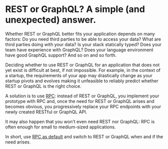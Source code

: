 # REST or GraphQL? A simple (and unexpected) answer.

Whether REST or GraphQL better fits your application depends on many factors:
Do you need third parties to be able to access your data?
What are third parties doing with your data?
Is your stack statically typed?
Does your team have experience with GraphQL?
Does your language environment have good GraphQL support?
And so on and so forth.

Deciding whether to use REST or GraphQL for an application that does not yet exist is difficult at best, if not impossible.
For example,
in the context of a startup,
the requirements of your app may drastically change as your startup pivots and evolves making it unfeasible to reliably predict whether REST or GraphQL is the right choice.

A solution is to use [RPC](/docs/what-is-rpc.md#what-is-rpc):
instead of REST or GraphQL,
you implement your prototype with RPC
and,
once the need for REST or GraphQL arises and becomes obvious,
you progressively replace your RPC endpoints with your newly created RESTful or GraphQL API.

It may also happen that you won't even need REST nor GraphQL:
RPC is often enough for small to medium-sized applications.

In short,
use [RPC as default](/docs/blog/rpc-as-default.md#rpc-as-default) and
switch to REST or GraphQL when and if the need arises.

